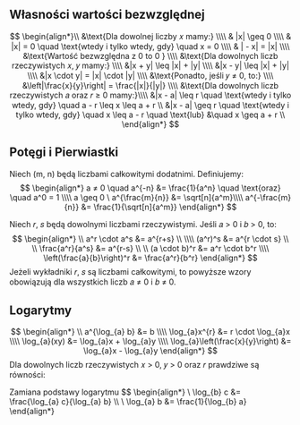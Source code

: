 ## Własności wartości bezwzględnej
  $$
\begin{align*}\\
&\text{Dla dowolnej liczby 𝑥 mamy:} \\\\
& |x| \geq 0 \\\\
& |x| = 0 \quad \text{wtedy i tylko wtedy, gdy} \quad x = 0 \\\\
& | - x| = |x| \\\\
&\text{Wartość bezwzględna z 0 to 0 } \\\\
&\text{Dla dowolnych liczb rzeczywistych 𝑥, 𝑦 mamy:} \\\\
&|x + y| \leq |x| + |y| \\\\
&|x - y| \leq |x| + |y| \\\\
&|x \cdot y| = |x| \cdot |y| \\\\
&\text{Ponadto, jeśli 𝑦 ≠ 0, to:} \\\\
&\left|\frac{x}{y}\right| = \frac{|x|}{|y|} \\\\
&\text{Dla dowolnych liczb rzeczywistych 𝑎 oraz 𝑟 ≥ 0 mamy:}\\\\
&|x - a| \leq r \quad \text{wtedy i tylko wtedy, gdy} \quad a - r \leq x \leq a + r \\
&|x - a| \geq r \quad \text{wtedy i tylko wtedy, gdy} \quad x \leq a - r \quad \text{lub} &\quad x \geq a + r \\
\end{align*}
$$ 

## Potęgi i Pierwiastki

Niech \(m, n\) będą liczbami całkowitymi dodatnimi. Definiujemy:
$$
\begin{align*}
a ≠ 0 \quad a^{-n} &= \frac{1}{a^n} \quad \text{oraz} \quad a^0 = 1 \\\\ 
a \geq 0 \  a^{\frac{m}{n}} &= \sqrt[n]{a^m}\\\\
a^{-\frac{m}{n}} &= \frac{1}{\sqrt[n]{a^m}}
\end{align*}
$$

Niech 𝑟, 𝑠 będą dowolnymi liczbami rzeczywistymi. Jeśli 𝑎 > 0 i 𝑏 > 0, to:
$$
\begin{align*} \\
a^r \cdot a^s &= a^{r+s} \\ \\\\
(a^r)^s &= a^{r \cdot s} \\ \\
\frac{a^r}{a^s} &= a^{r-s} \\ \\
(a \cdot b)^r &= a^r \cdot b^r \\\\
 \left(\frac{a}{b}\right)^r &= \frac{a^r}{b^r} \end{align*}
$$
 Jeżeli wykładniki 𝑟, 𝑠 są liczbami całkowitymi, to powyższe wzory obowiązują dla wszystkich liczb 𝑎 ≠ 0 i 𝑏 ≠ 0.
## Logarytmy

$$ 
\begin{align*} \\
a^{\log_{a} b} &= b \\\\
\log_{a}x^{r} &= r \cdot \log_{a}x \\\\
\log_{a}(xy) &= \log_{a}x + \log_{a}y \\\\
\log_{a}\left(\frac{x}{y}\right) &= \log_{a}x - \log_{a}y
\end{align*}
$$
 Dla dowolnych liczb rzeczywistych 𝑥 > 0, 𝑦 > 0 oraz 𝑟 prawdziwe są równości:

Zamiana podstawy logarytmu
$$
\begin{align*} \\
\log_{b} c &= \frac{\log_{a} c}{\log_{a} b} \\\\ \\
\log_{a} b &= \frac{1}{\log_{b} a} \end{align*}
